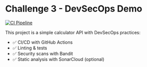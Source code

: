 

# Challenge 3 - DevSecOps Demo

[![CI Pipeline](https://github.com/sunainha-vijay/challenge3/actions/workflows/ci.yml/badge.svg)](https://github.com/sunainha-vijay/challenge3/actions/workflows/ci.yml)

This project is a simple calculator API with DevSecOps practices:
- ✅ CI/CD with GitHub Actions  
- ✅ Linting & tests  
- ✅ Security scans with Bandit  
- ✅ Static analysis with SonarCloud (optional)  
